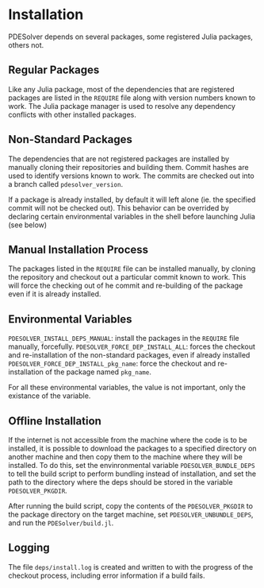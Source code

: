 # Installation

PDESolver depends on several packages, some registered Julia packages, others 
not.

## Regular Packages

Like any Julia package, most of the dependencies that are registered packages
are listed in the `REQUIRE` file along with version numbers known to work.
The Julia package manager is used to resolve any dependency conflicts with 
other installed packages.

## Non-Standard Packages

The dependencies that are not registered packages are installed by manually 
cloning their repositories and building them.  Commit hashes are used to 
identify versions known to work.  The commits are checked out into a branch
called `pdesolver_version`.

If a package is already installed, by default it will left alone (ie. the 
specified commit will not be checked out).  This behavior can be overrided 
by declaring certain environmental variables in the shell before launching 
Julia (see below)


## Manual Installation Process

The packages listed in the `REQUIRE` file can be installed manually, by 
cloning the repository and checkout out a particular commit known to work.
This will force the checking out of he commit and re-building of the package 
even if it is already installed.

## Environmental Variables

`PDESOLVER_INSTALL_DEPS_MANUAL`: install the packages in the `REQUIRE` file
manually, forcefully.
`PDESOLVER_FORCE_DEP_INSTALL_ALL`: forces the checkout and re-installation 
 of the non-standard packages, even if already installed
`PDESOLVER_FORCE_DEP_INSTALL_pkg_name`: force the checkout and re-installation
of the package named `pkg_name`.

For all these environmental variables, the value is not important, only the 
existance of the variable.


## Offline Installation

If the internet is not accessible from the machine where the code is to be 
installed, it is possible to download the packages to a specified 
directory on another machine and then copy them to the machine where they
will be installed.  To do this, set the envinronmental variable 
`PDESOLVER_BUNDLE_DEPS` to tell the build script to perform bundling instead of 
installation, and set the path to the directory where the deps should be stored
in the variable `PDESOLVER_PKGDIR`.

After running the build script, copy the contents of the `PDESOLVER_PKGDIR` to
the package directory on the target machine, set `PDESOLVER_UNBUNDLE_DEPS`, and
run the `PDESolver/build.jl`.

## Logging

The file `deps/install.log` is created and written to with the progress of the
checkout process, including error information if a build fails.


